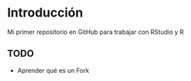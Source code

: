 # Introducción
Mi primer repositorio en GitHub para trabajar con RStudio y R

## TODO
- Aprender qué es un Fork
